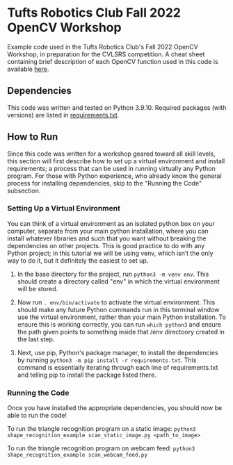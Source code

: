 # Tufts Robotics Club Fall 2022 OpenCV Workshop

Example code used in the Tufts Robotics Club's Fall 2022 OpenCV Workshop, in preparation for the CVLSRS competition. A cheat sheet containing brief description of each OpenCV function used in this code is available [here](TODO).

## Dependencies

This code was written and tested on Python 3.9.10. Required packages (with versions) are listed in [requirements.txt](requirements.txt).

## How to Run

Since this code was written for a workshop geared toward all skill levels, this section will first describe how to set up a virtual environment and install requirements; a process that can be used in running virtually any Python program. For those with Python experience, who already know the general process for installing dependencies, skip to the "Running the Code" subsection.

### Setting Up a Virtual Environment

You can think of a virtual environment as an isolated python box on your computer, separate from your main python installation, where you can install whatever libraries and such that you want without breaking the dependencies on other projects. This is good practice to do with any Python project; in this tutorial we will be using venv, which isn’t the only way to do it, but it definitely the easiest to set up.

1. In the base directory for the project, run `python3 -m venv env`. This should create a directory called "env" in which the virtual environment will be stored.

2. Now run `. env/bin/activate` to activate the virtual environment. This should make any future Python commands run in this terminal window use the virtual environment, rather than your main Python installation. To ensure this is working correctly, you can run `which python3` and ensure the path given points to something inside that /env directoory created in the last step.

3. Next, use pip, Python's package manager, to install the dependencies by running `python3 -m pip install -r requirements.txt`. This command is essentially iterating through each line of requirements.txt and telling pip to install the package listed there.

### Running the Code

Once you have installed the appropriate dependencies, you should now be able to run the code!

To run the triangle recognition program on a static image: `python3 shape_recognition_example scan_static_image.py <path_to_image>`

To run the triangle recognition program on webcam feed: `python3 shape_recognition_example scan_webcam_feed.py`

